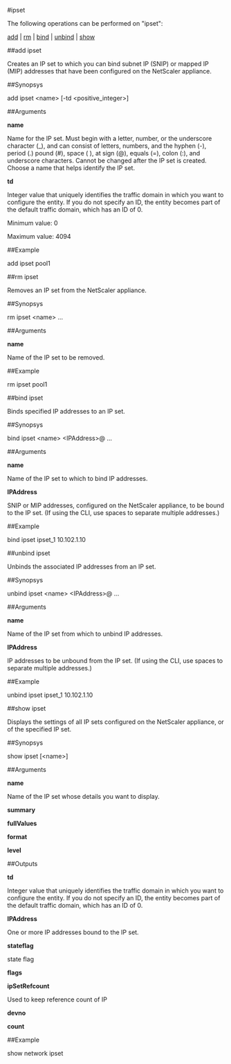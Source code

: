 #ipset

The following operations can be performed on "ipset":


[add](#add-ipset) | [rm](#rm-ipset) | [bind](#bind-ipset) | [unbind](#unbind-ipset) | [show](#show-ipset)

##add ipset

Creates an IP set to which you can bind subnet IP (SNIP) or mapped IP (MIP) addresses that have been configured on the NetScaler appliance.


##Synopsys

add ipset &lt;name> [-td &lt;positive_integer>]


##Arguments

<b>name</b>
Name for the IP set. Must begin with a letter, number, or the underscore character (_), and can consist of letters, numbers, and the hyphen (-), period (.) pound (#), space ( ), at sign (@), equals (=), colon (:), and underscore characters. Cannot be changed after the IP set is created. Choose a name that helps identify the IP set.

<b>td</b>
Integer value that uniquely identifies the traffic domain in which you want to configure the entity. If you do not specify an ID, the entity becomes part of the default traffic domain, which has an ID of 0.
Minimum value: 0
Maximum value: 4094



##Example

add ipset pool1

##rm ipset

Removes an IP set from the NetScaler appliance.


##Synopsys

rm ipset &lt;name> ...


##Arguments

<b>name</b>
Name of the IP set to be removed.



##Example

rm ipset pool1

##bind ipset

Binds specified IP addresses to an IP set.


##Synopsys

bind ipset &lt;name> &lt;IPAddress>@ ...


##Arguments

<b>name</b>
Name of the IP set to which to bind IP addresses.

<b>IPAddress</b>
SNIP or MIP addresses, configured on the NetScaler appliance, to be bound to the IP set. (If using the CLI, use spaces to separate multiple addresses.)



##Example

bind ipset ipset_1 10.102.1.10

##unbind ipset

Unbinds the associated IP addresses from an IP set.


##Synopsys

unbind ipset &lt;name> &lt;IPAddress>@ ...


##Arguments

<b>name</b>
Name of the IP set from which to unbind IP addresses.

<b>IPAddress</b>
IP addresses to be unbound from the IP set. (If using the CLI, use spaces to separate multiple addresses.)



##Example

unbind ipset ipset_1 10.102.1.10

##show ipset

Displays the settings of all IP sets configured on the NetScaler appliance, or of the specified IP set.


##Synopsys

show ipset [&lt;name>]


##Arguments

<b>name</b>
Name of the IP set whose details you want to display.

<b>summary</b>

<b>fullValues</b>

<b>format</b>

<b>level</b>



##Outputs

<b>td</b>
Integer value that uniquely identifies the traffic domain in which you want to configure the entity. If you do not specify an ID, the entity becomes part of the default traffic domain, which has an ID of 0.

<b>IPAddress</b>
One or more IP addresses bound to the IP set.

<b>stateflag</b>
state flag

<b>flags</b>

<b>ipSetRefcount</b>
Used to keep reference count of IP

<b>devno</b>

<b>count</b>



##Example

show network ipset

